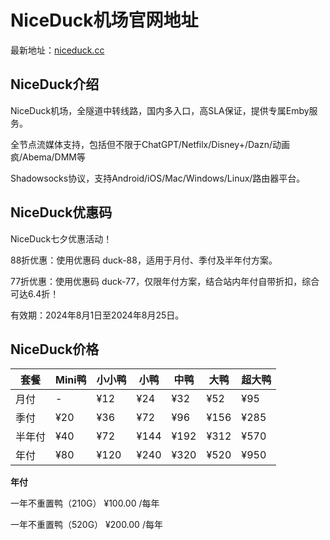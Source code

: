 # NiceDuck机场官网地址

最新地址：[niceduck.cc](https://my.niceduck.io/#/register?code=ewLAtHQK)

## NiceDuck介绍

NiceDuck机场，全隧道中转线路，国内多入口，高SLA保证，提供专属Emby服务。

全节点流媒体支持，包括但不限于ChatGPT/Netfilx/Disney+/Dazn/动画疯/Abema/DMM等

Shadowsocks协议，支持Android/iOS/Mac/Windows/Linux/路由器平台。

## NiceDuck优惠码

NiceDuck七夕优惠活动！

88折优惠：使用优惠码 duck-88，适用于月付、季付及半年付方案。

77折优惠：使用优惠码 duck-77，仅限年付方案，结合站内年付自带折扣，综合可达6.4折！

有效期：2024年8月1日至2024年8月25日。

## NiceDuck价格

|套餐|Mini鸭|小小鸭|小鸭|中鸭|大鸭|超大鸭|
|----|----|----|----|----|----|----|
|月付|-|¥12|¥24|¥32|¥52|¥95|
|季付|¥20|¥36|¥72|¥96|¥156|¥285|
|半年付|¥40|¥72|¥144|¥192|¥312|¥570|
|年付|¥80|¥120|¥240|¥320|¥520|¥950|

**年付**

一年不重置鸭（210G） ¥100.00 /每年

一年不重置鸭（520G） ¥200.00 /每年

